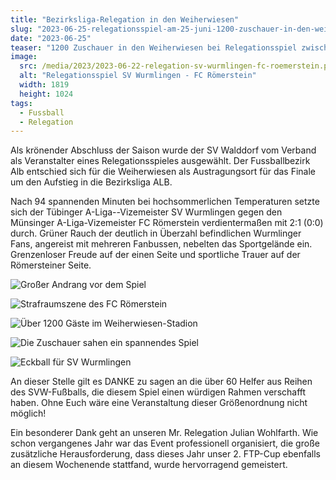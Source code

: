 ```yaml
---
title: "Bezirksliga-Relegation in den Weiherwiesen"
slug: "2023-06-25-relegationsspiel-am-25-juni-1200-zuschauer-in-den-weiherwiesen"
date: "2023-06-25"
teaser: "1200 Zuschauer in den Weiherwiesen bei Relegationsspiel zwischen SV Wurmlingen und FC Römerstein"
image:
  src: /media/2023/2023-06-22-relegation-sv-wurmlingen-fc-roemerstein.png
  alt: "Relegationsspiel SV Wurmlingen - FC Römerstein"
  width: 1819
  height: 1024
tags:
  - Fussball
  - Relegation
---
```

Als krönender Abschluss der Saison wurde der SV Walddorf vom Verband als Veranstalter eines Relegationsspieles ausgewählt. Der Fussballbezirk Alb entschied sich für die Weiherwiesen als Austragungsort für das Finale um den Aufstieg in die Bezirksliga ALB. 

Nach 94 spannenden Minuten bei hochsommerlichen Temperaturen setzte sich der Tübinger A-Liga--Vizemeister SV Wurmlingen gegen den Münsinger A-Liga-Vizemeister FC Römerstein verdientermaßen mit 2:1 (0:0) durch. Grüner Rauch der deutlich in Überzahl befindlichen Wurmlinger Fans, angereist mit mehreren Fanbussen, nebelten das Sportgelände ein. Grenzenloser Freude auf der einen Seite und sportliche Trauer auf der Römersteiner Seite.

![Großer Andrang vor dem Spiel](/media/2023/2023-06-25-relegationsspiel-1.jpg)

![Strafraumszene des FC Römerstein](/media/2023/2023-06-25-relegationsspiel-2.jpg)

![Über 1200 Gäste im Weiherwiesen-Stadion](/media/2023/2023-06-25-relegationsspiel-3.jpg)

![Die Zuschauer sahen ein spannendes Spiel](/media/2023/2023-06-25-relegationsspiel-4.jpg)

![Eckball für SV Wurmlingen](/media/2023/2023-06-25-relegationsspiel-5.jpg)

An dieser Stelle gilt es DANKE zu sagen an die über 60 Helfer aus Reihen des SVW-Fußballs, die diesem Spiel einen würdigen Rahmen verschafft haben. Ohne Euch wäre eine Veranstaltung dieser Größenordnung nicht möglich!

Ein besonderer Dank geht an unseren Mr. Relegation Julian Wohlfarth. Wie schon vergangenes Jahr war das Event professionell organisiert, die große zusätzliche Herausforderung, dass dieses Jahr unser 2. FTP-Cup ebenfalls an diesem Wochenende stattfand, wurde hervorragend gemeistert.
